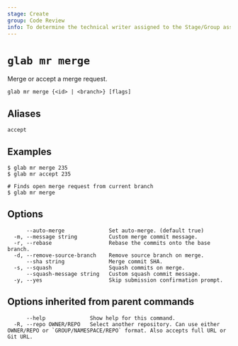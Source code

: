 ```yaml
---
stage: Create
group: Code Review
info: To determine the technical writer assigned to the Stage/Group associated with this page, see https://about.gitlab.com/handbook/product/ux/technical-writing/#assignments
---
```


<!--
This documentation is auto generated by a script.
Please do not edit this file directly. Run `make gen-docs` instead.
-->

# `glab mr merge`

Merge or accept a merge request.

```plaintext
glab mr merge {<id> | <branch>} [flags]
```

## Aliases

```plaintext
accept
```

## Examples

```plaintext
$ glab mr merge 235
$ glab mr accept 235

# Finds open merge request from current branch
$ glab mr merge

```

## Options

```plaintext
      --auto-merge              Set auto-merge. (default true)
  -m, --message string          Custom merge commit message.
  -r, --rebase                  Rebase the commits onto the base branch.
  -d, --remove-source-branch    Remove source branch on merge.
      --sha string              Merge commit SHA.
  -s, --squash                  Squash commits on merge.
      --squash-message string   Custom squash commit message.
  -y, --yes                     Skip submission confirmation prompt.
```

## Options inherited from parent commands

```plaintext
      --help              Show help for this command.
  -R, --repo OWNER/REPO   Select another repository. Can use either OWNER/REPO or `GROUP/NAMESPACE/REPO` format. Also accepts full URL or Git URL.
```
